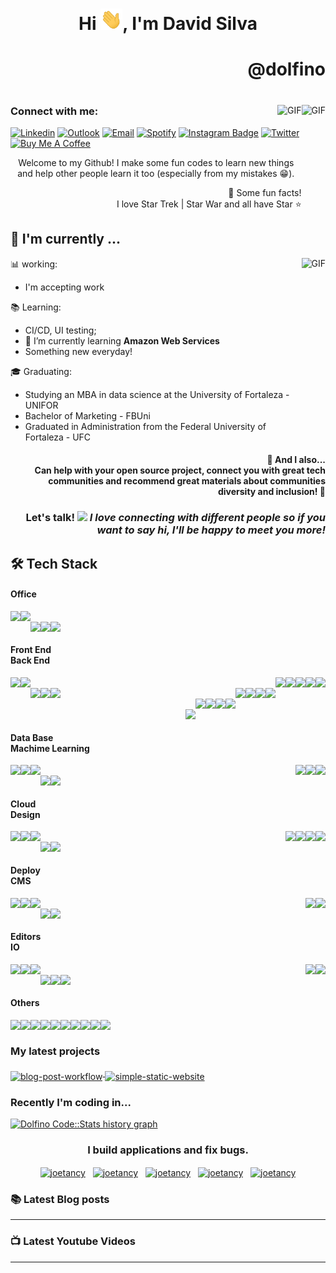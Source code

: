<h1 align="center">Hi <img src="https://raw.githubusercontent.com/ABSphreak/ABSphreak/master/gifs/Hi.gif" width="35px">, I'm David Silva <div img src="https://www.linkedin.com/in/marketing-administrador-davidnsilva/"style="text-align: right"> <h4>@dolfino<h4/> </div></h1>
  
<div class="row">
  <div class="col-md-4" markdown="1">
  <img height="200px" class="center-block" <img align="right" alt="GIF" src="https://github-readme-stats.vercel.app/api?username=Dolfino&show_icons=true" />
  </div>
  <div class="col-md-7" markdown="1">
  <img height="20px" class="center-block" <img align="right" alt="GIF" src="https://img.shields.io/badge/Pronouns-He%2FHim-brightgreen?style=flat" />
  </div>
</div>

### Connect with me:

[![Linkedin](https://img.shields.io/badge/-LinkedIn-blue?style=flat&logo=Linkedin&logoColor=white&link=https://www.linkedin.com/in/marketing-administrador-davidnsilva/)](https://www.linkedin.com/in/marketing-administrador-davidnsilva/)
[![Outlook](https://img.shields.io/badge/-Outlook-0078D4?style=flat&logo=Microsoft-Outlook&logoColor=white)](mailto:davidnascimentodasilva@hotmail.com)
[![Email](https://img.shields.io/badge/-Gmail-c14438?style=flat&logo=Gmail&logoColor=white&link=mailto:davidnascimentodasilva@gmail.com)](mailto:davidnascimentodasilva@gmail.com)
[![Spotify](https://img.shields.io/badge/-Spotify-1DB954?style=flat&logo=Spotify&logoColor=white)](https://open.spotify.com/user/1271407949)
[![Instagram Badge](https://img.shields.io/badge/-@davidn.silva-purple?style=flat&logo=instagram&logoColor=white&link=https://www.instagram.com/davidn.silva/)](https://www.instagram.com/davidn.silva/)
[![Twitter](https://img.shields.io/badge/-Twitter-1ca0f1?style=flat&labelColor=1ca0f1&logo=twitter&logoColor=white&link=https://twitter.com/Dolfino)](https://twitter.com/Dolfino)
[![Buy Me A Coffee](https://img.shields.io/badge/-Buy%20Me%20A%20Coffee-FF813F?style=flat&logo=buy-me-a-coffee&logoColor=ffffff&link=https://ko-fi.com/davidndasilva92037)](https://ko-fi.com/davidndasilva92037)

<p style="text-align: center"> Welcome to my Github! I make some fun codes to learn new things and help other people learn it too (especially from my mistakes 😁). </p>

<p style="text-align: right"> 💫 Some fun facts! <br>
I love Star Trek | Star War and all have Star ⭐</p>

## 📆 I'm currently ...

<div class="row">
  <div class="col-md-4" markdown="1">
  <img height="300px" class="center-block" <img align="right" alt="GIF" src="https://media.giphy.com/media/USV0ym3bVWQJJmNu3N/giphy.gif" />
  </div>
  <div class="col-md-7" markdown="1">
  📊 working:

- I'm accepting work
</div>
<div class="col-md-7" markdown="1">
📚 Learning:

- CI/CD, UI testing;
- 🌱 I’m currently learning **Amazon Web Services**
- Something new everyday!
</div>
<div class="col-md-7" markdown="1">
🎓 Graduating:

- Studying an MBA in data science at the University of Fortaleza - UNIFOR
- Bachelor of Marketing - FBUni
- Graduated in Administration from the Federal University of Fortaleza - UFC
  </div>
</div>

<div style="text-align: right"> <h4> 
💬 And I also... <br> 
Can help with your open source project, connect you with great tech communities and recommend great materials about communities diversity and inclusion! 🎉<h4/> </div>

<div style="text-align: right"> <h3> 
Let's talk! <img src="https://media.giphy.com/media/LnQjpWaON8nhr21vNW/giphy.gif" width="60"> <em><b>I love connecting with different people</b> so if you want to say <b>hi, I'll be happy to meet you more!</b> </em><h3/> </div>
  
<h2>🛠 Tech Stack</h2>
  
  
<div class="row">
  <div class="col-md-6" markdown="1">
  <h4>Office</h4>
  <img height="20px" class="center-block" <img align="left" src="https://img.shields.io/badge/-Microsoft%20Word-164ead?style=flat&logo=microsoft%20word" />
  <img height="20px" class="center-block" <img align="left" src="https://img.shields.io/badge/-Microsoft%20Excel-026f39?style=flat&logo=microsoft%20excel" /> <br>
  <img height="20px" class="center-block" <img align="left" src="https://img.shields.io/badge/-Microsoft%20PowerPoint-b9361a?style=flat&logo=microsoft%20powerpoint" />
  <img height="20px" class="center-block" <img align="left" src="https://img.shields.io/badge/-Markdown-000000?style=flat-&logo=markdown" />
  <img height="20px" class="center-block" <img align="left" src="https://img.shields.io/badge/-LaTeX-008080?style=flat-&logo=latex&logoColor=ffffff" />  
  </div>
  <div class="col-md-6" markdown="2">
  </div>
</div>

<br/>
  
<div class="row">
  <div class="col-md-6" markdown="1">
  <h4>Front End &emsp; &emsp; &emsp; &emsp; &emsp; &emsp; &emsp; &emsp; &emsp; &emsp; &emsp; &emsp; &emsp; &emsp; &emsp; &emsp; &emsp; &emsp; &emsp; &emsp; &emsp; &emsp; &emsp; &emsp; Back End</h4>
  <img height="20px" class="center-block" <img align="left" src="https://img.shields.io/badge/-HTML5-%23E44D27?style=flat-&logo=html5&logoColor=ffffff" />
  <img height="20px" class="center-block" <img align="left" src="https://img.shields.io/badge/-CSS3-%231572B6?style=flat-&logo=css3" /> 
  &emsp; &emsp; &emsp; &emsp; &emsp; &emsp; &emsp; &emsp; &emsp;  
  <img height="20px" class="center-block" <img align="right" src="https://img.shields.io/badge/-React-%23282C34?style=flat-&logo=react" /> 
  <img height="20px" class="center-block" <img align="right" src="https://img.shields.io/badge/-npm-CB3837?style=flat-&logo=npm" />
  <img height="20px" class="center-block" <img align="right" src="https://img.shields.io/badge/-Express.js-787878?style=flat" />
  <img height="20px" class="center-block" <img align="right" src="https://img.shields.io/badge/-json-02569B?style=flat&logo=json" />
  <img height="20px" class="center-block" <img align="right" src="https://img.shields.io/badge/-Nodejs-black?style=flat-&logo=Node.js" /> <br>
  <img height="20px" class="center-block" <img align="left" src="https://img.shields.io/badge/-JavaScript-black?style=flat-&logo=javascript" />
  <img height="20px" class="center-block" <img align="left" src="https://img.shields.io/badge/-Sass-%23CC6699?style=flat-&logo=sass&logoColor=ffffff" />
  <img height="20px" class="center-block" <img align="left" src="https://img.shields.io/badge/-Bootstrap-563D7C?style=flat-&logo=bootstrap" />
  <img height="20px" class="center-block" <img align="right" src="https://img.shields.io/badge/-django-black?style=flat&logo=django" />
  <img height="20px" class="center-block" <img align="right" src="https://img.shields.io/badge/-Angular-DD0031?style=flat-&logo=angular" />
  <img height="20px" class="center-block" <img align="right" src="https://img.shields.io/badge/-Vuejs-black?style=flat-&logo=vue.js" />
  <img height="20px" class="center-block" <img align="right" src="https://img.shields.io/badge/-TypeScript-3C4858?style=flat-&logo=typescript" /> <br>
  <img height="20px" class="center-block" <img align="right" src="https://img.shields.io/badge/-Flask-0d7963?style=flat&logo=flask&logoColor=white" /> 
  <img height="20px" class="center-block" <img align="right" src="https://img.shields.io/badge/-Python%203-black?style=flat&logo=python&logoColor=white" />
  <img height="20px" class="center-block" <img align="right" src="https://img.shields.io/badge/-GraphQL-E10098?style=flat-&logo=graphql" />
  <img height="20px" class="center-block" <img align="right" src="https://img.shields.io/badge/-Nestjs-black?style=flat-&logo=NestJS" /> <br>
  <img height="20px" class="center-block" <img align="right" src="https://img.shields.io/badge/Java-orange?style=flat&logo=java&logoColor=white" />
  </div>
</div>
  
<br/>
  
<div class="row">
  <div class="col-md-6" markdown="1">
  <h4>Data Base &emsp; &emsp; &emsp; &emsp; &emsp; &emsp; &emsp; &emsp; &emsp; &emsp; &emsp; &emsp; &emsp; &emsp; &emsp; &emsp; &emsp; &emsp; &emsp; &emsp; &emsp; &emsp; &emsp; &emsp; Machime Learning</h4>
  <img height="20px" class="center-block" <img align="left" src="https://img.shields.io/badge/-PostgreSQL-3C4858?style=flat-&logo=postgresql" />
  <img height="20px" class="center-block" <img align="left" src="https://img.shields.io/badge/-MS%20SQL%20Server-CC2927?style=flat-&logo=microsoft-sql-server&logoColor=ffffff" />
  <img height="20px" class="center-block" <img align="left" src="https://img.shields.io/badge/-Docker-black?style=flat-&logo=docker" />
    &emsp; &emsp; &emsp; &emsp; &emsp; &emsp; &emsp; &emsp; &emsp; 
  <img height="20px" class="center-block" <img align="right" src="https://img.shields.io/badge/-Tensorflow-gray?style=flat&logo=tensorflow" />
  <img height="20px" class="center-block" <img align="right" src="https://img.shields.io/badge/-R-black?style=flat&logo=r&logoColor=5b8cc4" />
  <img height="20px" class="center-block" <img align="right" src="https://img.shields.io/badge/-Python-black?style=flat&logo=python" /> <br>
  <img height="20px" class="center-block" <img align="left" src="https://img.shields.io/badge/-MongoDB-black?style=flat-&logo=mongodb" /> 
  <img height="20px" class="center-block" <img align="left" src="https://img.shields.io/badge/-MySQL-black?style=flat-&logo=mysql" /> 
  </div>
</div>
  
<br/>

<div class="row">
  <div class="col-md-6" markdown="1">
  <h4>Cloud &emsp; &emsp; &emsp; &emsp; &emsp; &emsp; &emsp; &emsp; &emsp; &emsp; &emsp; &emsp; &emsp; &emsp; &emsp; &emsp; &emsp; &emsp; &emsp; &emsp; &emsp; &emsp; &emsp; &emsp; &emsp; &emsp; Design</h4>
  <img height="20px" class="center-block" <img align="left" src="https://img.shields.io/badge/Google%20Cloud-black?style=flat-&logo=google-cloud" />
  <img height="20px" class="center-block" <img align="left" src="https://img.shields.io/badge/Amazon%20AWS-232F3E?style=flat-&logo=amazon-aws" />
  <img height="20px" class="center-block" <img align="left" src="https://img.shields.io/badge/-AzureDevops-0175C2?style=flat&logo=azureDevops" />
    &emsp; &emsp; &emsp; &emsp; &emsp; &emsp; &emsp; &emsp; &emsp; &emsp; 
  <img height="20px" class="center-block" <img align="right" src="https://img.shields.io/badge/-Adobe%20After%20Effects-3C4858?style=flat-&logo=adobe-after-effects" />
  <img height="20px" class="center-block" <img align="right" src="https://img.shields.io/badge/-Abode%20Photoshop-26C9FF?style=flat-&logo=adobe-photoshop&logoColor=ffffff" />
  <img height="20px" class="center-block" <img align="right" src="https://img.shields.io/badge/-Abode%20Illustrator-FC8F30?style=flat-&logo=adobe-illustrator&logoColor=ffffff" />
  <img height="20px" class="center-block" <img align="right" src="https://img.shields.io/badge/-Abode%20XD-fe61f6?style=flat-&logo=adobe-XD&logoColor=ffffff" /> <br>
  <img height="20px" class="center-block" <img align="left" src="https://img.shields.io/badge/-Firebase-FFCA28?style=flat-&logo=firebase&logoColor=ffffff" /> 
  <img height="20px" class="center-block" <img align="left" src="https://img.shields.io/badge/-Heroku-430098?style=flat-&logo=heroku" />
  
  </div>
</div>
  
<br/>

<div class="row">
  <div class="col-md-6" markdown="1">
  <h4>Deploy &emsp; &emsp; &emsp; &emsp; &emsp; &emsp; &emsp; &emsp; &emsp; &emsp; &emsp; &emsp; &emsp; &emsp; &emsp; &emsp; &emsp; &emsp; &emsp; &emsp; &emsp; &emsp; &emsp; &emsp; &emsp; &emsp; CMS</h4>
  <img height="20px" class="center-block" <img align="left" src="https://img.shields.io/badge/-Git-black?style=flat-&logo=git" />
  <img height="20px" class="center-block" <img align="left" src="https://img.shields.io/badge/-GitHub-181717?style=flat-&logo=github" />
  <img height="20px" class="center-block" <img align="left" src="https://img.shields.io/badge/-GitLab-FCA121?style=flat-&logo=gitlab" />    
    &emsp; &emsp; &emsp; &emsp; &emsp; &emsp; &emsp; &emsp; &emsp; 
  <img height="20px" class="center-block" <img align="right" src="https://img.shields.io/badge/-Joomla-FC8F30?style=flat-&logo=joomla&logoColor=white" />
  <img height="20px" class="center-block" <img align="right" src="https://img.shields.io/badge/-WordPress-21759B?style=flat-&logo=wordpress" /> <br>
  <img height="20px" class="center-block" <img align="left" src="https://img.shields.io/badge/-Github%20Actions-2088FF?style=flat-&logo=github-actions&logoColor=ffffff" /> 
  <img height="20px" class="center-block" <img align="left" src="https://img.shields.io/badge/-Bitbucket-blue?style=flat&logo=bitbucket" /> 
  </div>
</div>
  
<br/>
  
<div class="row">
  <div class="col-md-6" markdown="1">
  <h4>Editors &emsp; &emsp; &emsp; &emsp; &emsp; &emsp; &emsp; &emsp; &emsp; &emsp; &emsp; &emsp; &emsp; &emsp; &emsp; &emsp; &emsp; &emsp; &emsp; &emsp; &emsp; &emsp; &emsp; &emsp; &emsp; &emsp; IO</h4>
  <img height="20px" class="center-block" <img align="left" src="https://img.shields.io/badge/-VS%20Code-007ACC?style=flat-&logo=visual-studio-code" />
  <img height="20px" class="center-block" <img align="left" src="https://img.shields.io/badge/-IntelliJ%20IDEA-000000?style=flat-&logo=intellij-idea&logoColor=ffffff" />
  <img height="20px" class="center-block" <img align="left" src="https://img.shields.io/badge/-Atom%20Editor-1aaf5d?style=flat-&logo=atom" />
    &emsp; &emsp; &emsp; &emsp; &emsp; &emsp; &emsp; &emsp; &emsp; 
  <img height="20px" class="center-block" <img align="right" src="https://img.shields.io/badge/-Arduino-black?style=flat-&logo=Arduino" />
  <img height="20px" class="center-block" <img align="right" src="https://img.shields.io/badge/-Raspberry%20Pi-C51A4A?style=flat-&logo=Raspberry-Pi" /> <br>
  <img height="20px" class="center-block" <img align="left" src="https://img.shields.io/badge/-Webstorm-3C4858?style=flat-&logo=webstorm" /> 
  <img height="20px" class="center-block" <img align="left" src="https://img.shields.io/badge/-Eclipse-2C2255?style=flat-&logo=eclipse&logoColor=ffffff" />
  <img height="20px" class="center-block" <img align="left" src="https://img.shields.io/badge/-Powershell-5391FE?style=flat-&logo=powershell&logoColor=ffffff" />
  </div>
</div>
  
<br/>
  
<div class="row">
  <div class="col-md-6" markdown="1">
  <h4>Others </h4>
  <img height="20px" class="center-block" <img align="left" src="https://img.shields.io/badge/-Windows-0078D6?style=flat-&logo=windows&logoColor=ffffff" />
  <img height="20px" class="center-block" <img align="left" src="https://img.shields.io/badge/-Linux-787878?style=flat-&logo=linux&logoColor=ffffff" />
  <img height="20px" class="center-block" <img align="left" src="https://img.shields.io/badge/-Ubuntu-94188e?style=flat-&logo=ubuntu&logoColor=ffffff" />
  <img height="20px" class="center-block" <img align="left" src="https://img.shields.io/badge/-Maven-1565c0?style=flat-&logo=apache-maven" />
  <img height="20px" class="center-block" <img align="left" src="https://img.shields.io/badge/-NGINX-269539?style=flat-&logo=nginx&logoColor=ffffff" />
  <img height="20px" class="center-block" <img align="left" src="https://img.shields.io/badge/-Go-black?style=flat&logo=go" />
  <img height="20px" class="center-block" <img align="left" src="https://img.shields.io/badge/-RabbitMQ-black?style=flat-&logo=rabbitmq" />
  <img height="20px" class="center-block" <img align="left" src="https://img.shields.io/badge/-ElasticSearch-005571?style=flat-&logo=elasticsearch" />
  <img height="20px" class="center-block" <img align="left" src="https://img.shields.io/badge/-Redis-black?style=flat-&logo=Redis" />
  <img height="20px" class="center-block" <img align="left" src="https://img.shields.io/badge/-GNU%20Bash-000000?style=flat-&logo=gnu-bash&logoColor=ffffff" />
  </div>
</div>
  
<br/>

<!-- TO make screenshot of your code, copy below link:
https://carbon.now.sh/ -->

### My latest projects

<a href="https://github.com/WEGFan/codestats-profile-readme">
  <img align="middle" src="https://github-readme-stats.vercel.app/api/pin/?username=Dolfino&repo=blog-post-workflow" alt="blog-post-workflow" />
</a>
<a href="https://github.com/WEGFan/Geometry-Dash-Menu-Music-Randomizer">
  <img align="middle" src="https://github-readme-stats.vercel.app/api/pin/?username=Dolfino&repo=simple-static-website" alt="simple-static-website" />
</a>

### Recently I'm coding in...

<a href="https://codestats.net/users/Dolfino">
  <img src='https://codestats-readme.wegfan.cn/history-graph/Dolfino?width=850&height=300&timezone=08:00&history_days=21&max_languages=9&language_colors=["3e4053","f15854","5da5da","faa43a","60bd68","f17cb0","b2912f","decf3f","b276b2","808080"]' alt="Dolfino Code::Stats history graph" />
</a>

<br/>
<h3 align="center">I build applications and fix bugs.</h3>

<p align="center">
<a href="https://dev.to/dolfino" target="blank"><img align="center" src="https://cdn.jsdelivr.net/npm/simple-icons@3.0.1/icons/dev-dot-to.svg" alt="joetancy" height="40" width="40" /></a>&nbsp;&nbsp;
<a href="https://twitter.com/Dolfino" target="blank"><img align="center" src="https://cdn.jsdelivr.net/npm/simple-icons@3.0.1/icons/twitter.svg" alt="joetancy" height="40" width="40" /></a>&nbsp;&nbsp;
<a href="https://www.linkedin.com/in/marketing-administrador-davidnsilva/" target="blank"><img align="center" src="https://cdn.jsdelivr.net/npm/simple-icons@3.0.1/icons/linkedin.svg" alt="joetancy" height="40" width="40" /></a>&nbsp;&nbsp;
<a href="https://www.facebook.com/david.nascimentodasilva" target="blank"><img align="center" src="https://cdn.jsdelivr.net/npm/simple-icons@3.0.1/icons/facebook.svg" alt="joetancy" height="40" width="40" /></a>&nbsp;&nbsp;
<a href="https://www.instagram.com/davidn.silva/" target="blank"><img align="center" src="https://cdn.jsdelivr.net/npm/simple-icons@3.0.1/icons/instagram.svg" alt="joetancy" height="40" width="40" /></a>
</p>

### 📚 Latest Blog posts

<!-- BLOG-POST-LIST:START -->
<!-- BLOG-POST-LIST:END -->

---

### 📺 Latest Youtube Videos

<!-- YOUTUBE:START -->
<!-- YOUTUBE:END -->

---
